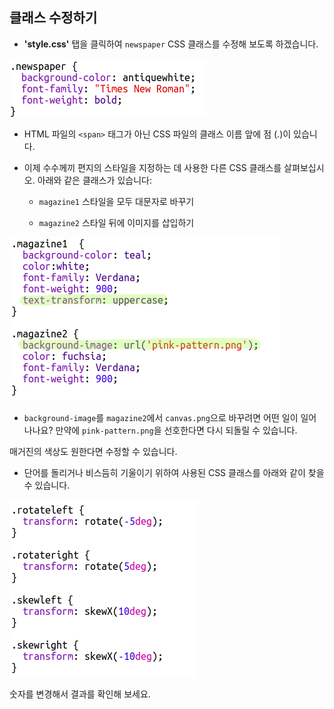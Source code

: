 ## 클래스 수정하기

+ **'style.css'** 탭을 클릭하여 `newspaper` CSS 클래스를 수정해 보도록 하겠습니다.

![스크린샷](images/letter-newspaper.png)

+ HTML 파일의 `<span>` 태그가 아닌 CSS 파일의 클래스 이름 앞에 점 (.)이 있습니다. 

+ 이제 수수께끼 편지의 스타일을 지정하는 데 사용한 다른 CSS 클래스를 살펴보십시오. 아래와 같은 클래스가 있습니다:
    
    + `magazine1` 스타일을 모두 대문자로 바꾸기
    
    + `magazine2` 스타일 뒤에 이미지를 삽입하기

![스크린샷](images/letter-magazines.png)

+ `background-image`를 `magazine2`에서 `canvas.png`으로 바꾸려면 어떤 일이 일어나나요? 만약에 `pink-pattern.png`을 선호한다면 다시 되돌릴 수 있습니다. 

매거진의 색상도 원한다면 수정할 수 있습니다.

+ 단어를 돌리거나 비스듬히 기울이기 위하여 사용된 CSS 클래스를 아래와 같이 찾을 수 있습니다.

![스크린샷](images/letter-rotate-skew.png)

숫자를 변경해서 결과를 확인해 보세요.